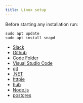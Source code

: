 ```yaml
---
title: Linux setup
---
```


Before starting any installation run:

```shell
sudo apt update
sudo apt install snapd
```

- [Slack](/lessons/setup-linux/reading/slack)
- [Github](/lessons/setup-linux/reading/github)
- [Code Folder](/lessons/setup-linux/reading/code-folder)
- [Visual Studio Code](/lessons/setup-linux/reading/vs-code)
- [git](/lessons/setup-linux/reading/git)
- [.NET](/lessons/setup-linux/reading/dotnet)
- [httpie](/lessons/setup-linux/reading/httpie)
- [hub](/lessons/setup-linux/reading/hub)
- [Node.js](/lessons/setup-linux/reading/nodejs)
- [postgres](/lessons/setup-linux/reading/postgres)

